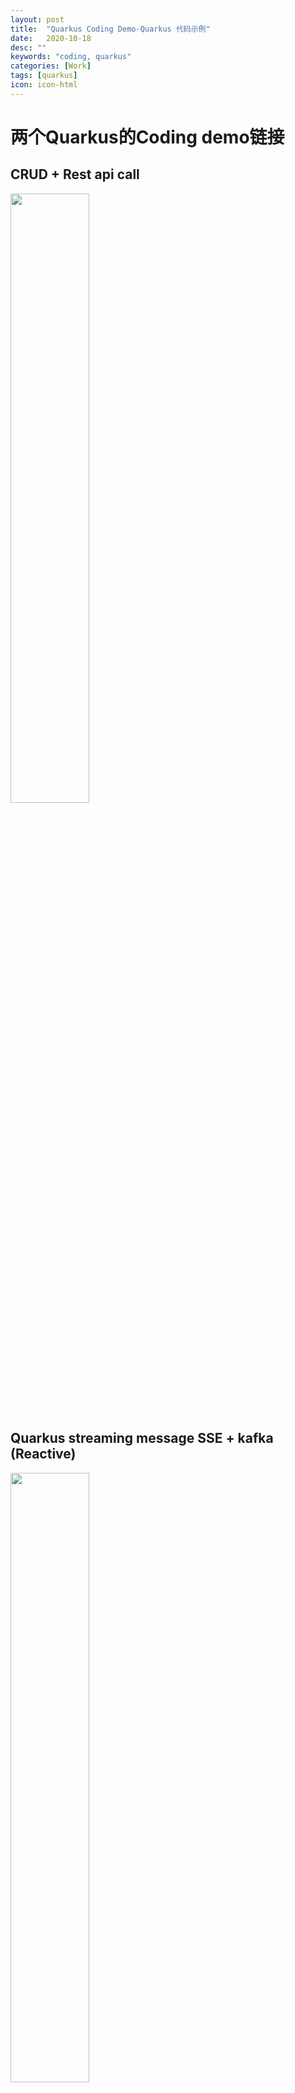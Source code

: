 ```yaml
---
layout: post
title:  "Quarkus Coding Demo-Quarkus 代码示例"
date:   2020-10-18
desc: ""
keywords: "coding, quarkus"
categories: [Work]
tags: [quarkus]
icon: icon-html
---
```

# 两个Quarkus的Coding demo链接
## CRUD + Rest api call
[<img src="{{ site.img_path }}/blog/quarkus-demo/quarkus-crud-restcall.gif" width="50%"/>](https://www.youtube.com/watch?v=-X2kCoWaAfE)

<a href="https://www.youtube.com/watch?v=-X2kCoWaAfE" ></a>


## Quarkus streaming message SSE  + kafka (Reactive)
[<img src="{{ site.img_path }}/blog/quarkus-demo/quarkus-reactive-demo.gif" width="50%"/>](https://www.youtube.com/watch?v=o-EzDVqSfQ8)

(这是疫情期间，随手打的Demo， 代码忘记上传github，所以已经丢失)
